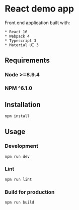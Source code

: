 # React demo app

Front end application built with:

    * React 16
    * Webpack 4
    * Typescript 3
    * Material UI 3


## Requirements

### Node >=8.9.4
### NPM ^6.1.0

## Installation

```bash
npm install
```

## Usage

### Development

`npm run dev`

### Lint

`npm run lint`

### Build for production

`npm run build`
